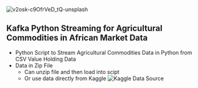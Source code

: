 ![v2osk-c9OfrVeD_tQ-unsplash](https://user-images.githubusercontent.com/100870737/223023363-b7c70da3-717b-4554-9641-c2209a2d6d71.jpg)


## Kafka Python Streaming for Agricultural Commodities in African Market Data
* Python Script to Stream Agricultural Commodities Data in Python from CSV Value Holding Data
* Data in Zip File
  * Can unzip file and then load into scipt
  * Or use data directly from Kaggle ![Kaggle Data Source](https://www.kaggle.com/datasets/alexneakameni/agricultural-production-in-africa)
